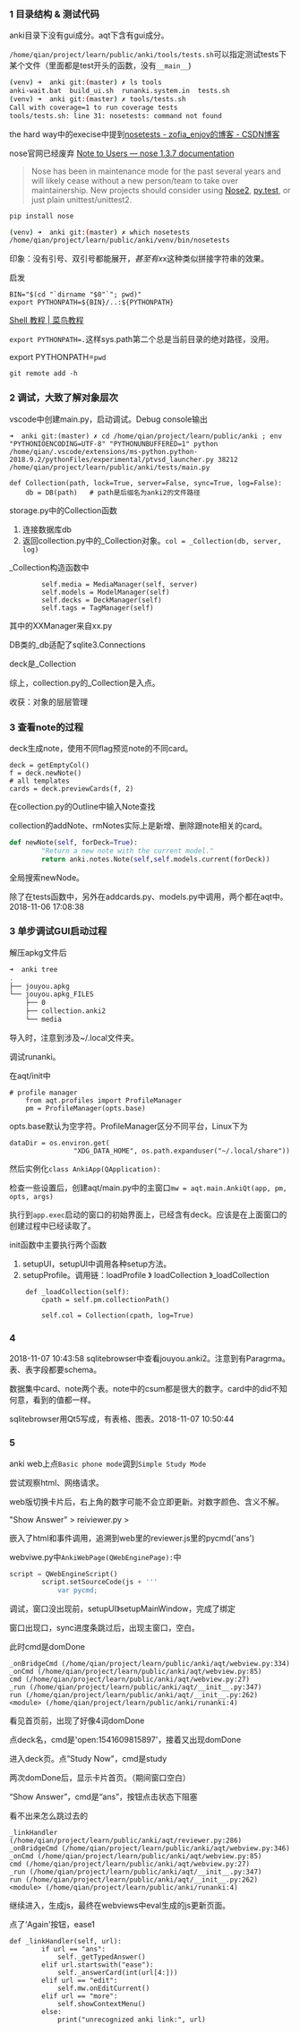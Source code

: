 ### 1 目录结构 & 测试代码

anki目录下没有gui成分。aqt下含有gui成分。

`/home/qian/project/learn/public/anki/tools/tests.sh`可以指定测试tests下某个文件（里面都是test开头的函数，没有`__main__`)

```bash
(venv) ➜  anki git:(master) ✗ ls tools
anki-wait.bat  build_ui.sh  runanki.system.in  tests.sh
(venv) ➜  anki git:(master) ✗ tools/tests.sh 
Call with coverage=1 to run coverage tests
tools/tests.sh: line 31: nosetests: command not found
```

the hard way中的execise中提到[nosetests - zofia_enjoy的博客 - CSDN博客](https://blog.csdn.net/zofia_enjoy/article/details/72594185)

nose官网已经废弃 [Note to Users — nose 1.3.7 documentation](https://nose.readthedocs.io/en/latest/)

> Nose has been in maintenance mode for the past several years and will likely cease without a new person/team to take over maintainership. New projects should consider using [Nose2](https://github.com/nose-devs/nose2), [py.test](http://pytest.org/), or just plain unittest/unittest2.

```bash
pip install nose

(venv) ➜  anki git:(master) ✗ which nosetests
/home/qian/project/learn/public/anki/venv/bin/nosetests
```

印象：没有引号、双引号都能展开$，甚至有x$x这种类似拼接字符串的效果。

启发

```
BIN="$(cd "`dirname "$0"`"; pwd)"
export PYTHONPATH=${BIN}/..:${PYTHONPATH}
```

[Shell 教程 | 菜鸟教程](http://www.runoob.com/linux/linux-shell.html)

`export PYTHONPATH=.`这样sys.path第二个总是当前目录的绝对路径，没用。

export PYTHONPATH=`pwd`

`git remote add -h`

### 2 调试，大致了解对象层次

vscode中创建main.py，启动调试。Debug console输出

```
➜  anki git:(master) ✗ cd /home/qian/project/learn/public/anki ; env "PYTHONIOENCODING=UTF-8" "PYTHONUNBUFFERED=1" python /home/qian/.vscode/extensions/ms-python.python-2018.9.2/pythonFiles/experimental/ptvsd_launcher.py 38212 /home/qian/project/learn/public/anki/tests/main.py
```

```
def Collection(path, lock=True, server=False, sync=True, log=False):
	db = DB(path)   # path是后缀名为anki2的文件路径
```

storage.py中的Collection函数

1. 连接数据库db
2. 返回collection.py中的_Collection对象。`col = _Collection(db, server, log)`

_Collection构造函数中

```
        self.media = MediaManager(self, server)
        self.models = ModelManager(self)
        self.decks = DeckManager(self)
        self.tags = TagManager(self)
```

其中的XXManager来自xx.py

DB类的_db适配了sqlite3.Connections

deck是_Collection

综上，collection.py的_Collection是入点。

收获：对象的层层管理

### 3 查看note的过程

deck生成note，使用不同flag预览note的不同card。

```
deck = getEmptyCol()
f = deck.newNote()
# all templates
cards = deck.previewCards(f, 2)
```

在collection.py的Outline中输入Note查找

collection的addNote、rmNotes实际上是新增、删除跟note相关的card。

```python
def newNote(self, forDeck=True):
        "Return a new note with the current model."
        return anki.notes.Note(self,self.models.current(forDeck))
```



全局搜索newNode。

除了在tests函数中，另外在addcards.py、models.py中调用，两个都在aqt中。2018-11-06 17:08:38

### 3 单步调试GUI启动过程

解压apkg文件后

```bash
➜  anki tree
.
├── jouyou.apkg
└── jouyou.apkg_FILES
    ├── 0
    ├── collection.anki2
    └── media
```

导入时，注意到涉及~/.local文件夹。

调试runanki。

在aqt/init中

```
# profile manager
    from aqt.profiles import ProfileManager
    pm = ProfileManager(opts.base)
```

opts.base默认为空字符。ProfileManager区分不同平台，Linux下为

```
dataDir = os.environ.get(
                "XDG_DATA_HOME", os.path.expanduser("~/.local/share"))
```

然后实例化`class AnkiApp(QApplication):`

检查一些设置后，创建aqt/main.py中的主窗口`mw = aqt.main.AnkiQt(app, pm, opts, args)`

执行到`app.exec`启动的窗口的初始界面上，已经含有deck。应该是在上面窗口的创建过程中已经读取了。

init函数中主要执行两个函数

1. setupUI，setupUI中调用各种setup方法。
2. setupProfile。调用链：loadProfile 》 loadCollection 》_loadCollection

```
    def _loadCollection(self):
        cpath = self.pm.collectionPath()

        self.col = Collection(cpath, log=True)
```

### 4

2018-11-07 10:43:58 sqlitebrowser中查看jouyou.anki2。注意到有Paragrma。表、表字段都要schema。

数据集中card、note两个表。note中的csum都是很大的数字。card中的did不知何意，看到的值都一样。

sqlitebrowser用Qt5写成，有表格、图表。2018-11-07 10:50:44

### 5

anki web上点`Basic phone mode`调到`Simple Study Mode`

尝试观察html、网络请求。

web版切换卡片后，右上角的数字可能不会立即更新。对数字颜色、含义不解。

"Show Answer" > reiviewer.py > 

嵌入了html和事件调用，追溯到web里的reviewer.js里的pycmd('ans')

webviwe.py中`AnkiWebPage(QWebEnginePage):`中

```python
script = QWebEngineScript()
        script.setSourceCode(js + '''
            var pycmd;
```

调试，窗口没出现前，setupUI》setupMainWindow，完成了绑定

窗口出现口，sync进度条跳过后，出现主窗口，空白。

此时cmd是domDone

```
_onBridgeCmd (/home/qian/project/learn/public/anki/aqt/webview.py:334)
_onCmd (/home/qian/project/learn/public/anki/aqt/webview.py:85)
cmd (/home/qian/project/learn/public/anki/aqt/webview.py:27)
_run (/home/qian/project/learn/public/anki/aqt/__init__.py:347)
run (/home/qian/project/learn/public/anki/aqt/__init__.py:262)
<module> (/home/qian/project/learn/public/anki/runanki:4)
```

看见首页前，出现了好像4词domDone

点deck名，cmd是'open:1541609815897'，接着又出现domDone

进入deck页。点”Study Now"，cmd是study

两次domDone后，显示卡片首页。（期间窗口空白）

“Show Answer”，cmd是“ans”，按钮点击状态下阻塞

看不出来怎么跳过去的

```
_linkHandler (/home/qian/project/learn/public/anki/aqt/reviewer.py:286)
_onBridgeCmd (/home/qian/project/learn/public/anki/aqt/webview.py:346)
_onCmd (/home/qian/project/learn/public/anki/aqt/webview.py:85)
cmd (/home/qian/project/learn/public/anki/aqt/webview.py:27)
_run (/home/qian/project/learn/public/anki/aqt/__init__.py:347)
run (/home/qian/project/learn/public/anki/aqt/__init__.py:262)
<module> (/home/qian/project/learn/public/anki/runanki:4)
```

继续进入，生成js，最终在webviews中eval生成的js更新页面。

点了‘Again'按钮，ease1

```
def _linkHandler(self, url):
        if url == "ans":
            self._getTypedAnswer()
        elif url.startswith("ease"):
            self._answerCard(int(url[4:]))
        elif url == "edit":
            self.mw.onEditCurrent()
        elif url == "more":
            self.showContextMenu()
        else:
            print("unrecognized anki link:", url)
```



